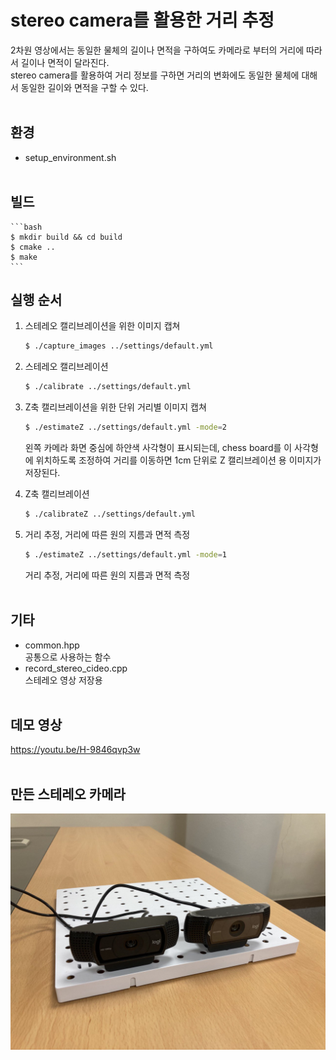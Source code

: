 # stereo camera를 활용한 거리 추정
2차원 영상에서는 동일한 물체의 길이나 면적을 구하여도 카메라로 부터의 거리에 따라서 길이나 면적이 달라진다.<br/>
stereo camera를 활용하여 거리 정보를 구하면 거리의 변화에도 동일한 물체에 대해서 동일한 길이와 면적을 구할 수 있다.<br/><br/>

## 환경
* setup_environment.sh<br/><br/>

## 빌드
    ```bash
    $ mkdir build && cd build
    $ cmake ..
    $ make
    ```

## 실행 순서
1. 스테레오 캘리브레이션을 위한 이미지 캡쳐
    ```bash
    $ ./capture_images ../settings/default.yml
    ```
    
2. 스테레오 캘리브레이션
    ```bash
    $ ./calibrate ../settings/default.yml
    ```

3. Z축 캘리브레이션을 위한 단위 거리별 이미지 캡쳐
    ```bash
    $ ./estimateZ ../settings/default.yml -mode=2
    ```
    왼쪽 카메라 화면 중심에 하얀색 사각형이 표시되는데, chess board를 이 사각형에 위치하도록 조정하여 거리를 이동하면 1cm 단위로 Z 캘리브레이션 용 이미지가 저장된다.
    
4. Z축 캘리브레이션
    ```bash
    $ ./calibrateZ ../settings/default.yml
    ```
5. 거리 추정, 거리에 따른 원의 지름과 면적 측정
    ```bash
    $ ./estimateZ ../settings/default.yml -mode=1
    ```
    거리 추정, 거리에 따른 원의 지름과 면적 측정<br/><br/>

## 기타
* common.hpp<br/>
    공통으로 사용하는 함수<br/>
* record_stereo_cideo.cpp<br/>
    스테레오 영상 저장용<br/><br/>

## 데모 영상
https://youtu.be/H-9846qvp3w<br/><br/>

## 만든 스테레오 카메라
![Image Description](./stereo-camera.jpg)